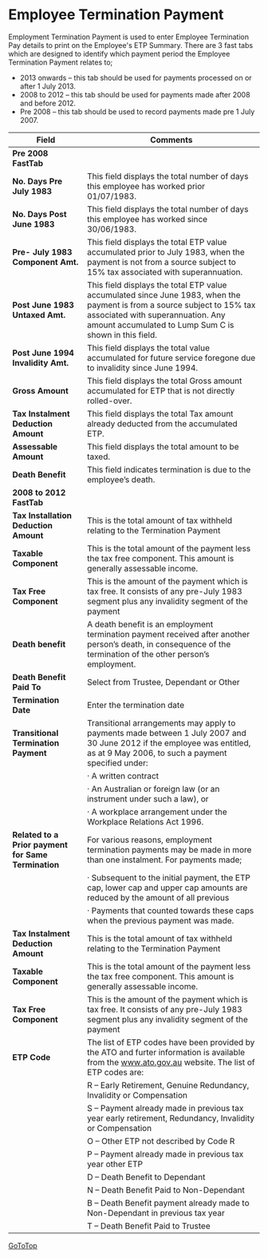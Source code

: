 # Employee Termination Payment

Employment Termination Payment is used to enter Employee Termination Pay details to print on the Employee's ETP Summary.  There are 3 fast tabs which are designed to identify which payment period the Employee Termination Payment relates to;

* 2013 onwards – this tab should be used for payments processed on or after 1 July 2013.
* 2008 to 2012 – this tab should be used for payments made after 2008 and before 2012.
* Pre 2008 – this tab should be used to record payments made pre 1 July 2007. 

|Field|Comments|
|---|---|
|**Pre 2008 FastTab**||
|**No. Days Pre July 1983**|This field displays the total number of days this employee has worked prior 01/07/1983.|
|**No. Days Post June 1983**|This field displays the total number of days this employee has worked since 30/06/1983.|
|**Pre- July 1983 Component Amt.**|This field displays the total ETP value accumulated prior to July 1983, when the payment is not from a source subject to 15% tax associated with superannuation.|
|**Post June 1983 Untaxed Amt.**|This field displays the total ETP value accumulated since June 1983, when the payment is from a source subject to 15% tax associated with superannuation.  Any amount accumulated to Lump Sum C is shown in this field.|
|**Post June 1994 Invalidity Amt.**|This field displays the total value accumulated for future service foregone due to invalidity since June 1994.|
|**Gross Amount**|This field displays the total Gross amount accumulated for ETP that is not directly rolled-over.|
|**Tax Instalment Deduction Amount**|This field displays the total Tax amount already deducted from the accumulated ETP.|
|**Assessable Amount**|This field displays the total amount to be taxed.|
|**Death Benefit**|This field indicates termination is due to the employee’s death.|
|**2008 to 2012 FastTab**|
|**Tax Installation Deduction Amount**|This is the total amount of tax withheld relating to the Termination Payment|
|**Taxable Component**|This is the total amount of the payment less the tax free component. This amount is generally assessable income.|
|**Tax Free Component**|This is the amount of the payment which is tax free. It consists of any pre-July 1983 segment plus any invalidity segment of the payment|
|**Death benefit**|A death benefit is an employment termination payment received after another person’s death, in consequence of the termination of the other person’s employment.|
|**Death Benefit Paid To**|Select from Trustee, Dependant or Other|
|**Termination Date**|Enter the termination date|
|**Transitional Termination Payment**|Transitional arrangements may apply to payments made between 1 July 2007 and 30 June 2012 if the employee was entitled, as at 9 May 2006, to such a payment specified under:|
||·         A written contract|
||·         An Australian or foreign law (or an instrument under such a law), or|
||·         A workplace arrangement under the Workplace Relations Act 1996.|
|**Related to a Prior payment for Same Termination**|For various reasons, employment termination payments may be made in more than one instalment. For payments made;|
||·         Subsequent to the initial payment, the ETP cap, lower cap and upper cap amounts are reduced by the amount of all previous|
||·         Payments that counted towards these caps when the previous payment was made.|
|**Tax Instalment Deduction Amount**|This is the total amount of tax withheld relating to the Termination Payment|
|**Taxable Component**|This is the total amount of the payment less the tax free component. This amount is generally assessable income.|
|**Tax Free Component**|This is the amount of the payment which is tax free. It consists of any pre-July 1983 segment plus any invalidity segment of the payment|
|**ETP Code**| The list of ETP codes have been provided by the ATO and furter information is available from the www.ato.gov.au website. The list of ETP codes are:
||R – Early Retirement, Genuine Redundancy, Invalidity or Compensation|
||S – Payment already made in previous tax year early retirement, Redundancy, Invalidity or Compensation|
||O – Other ETP not described by Code R|
||P – Payment already made in previous tax year other ETP|
||D – Death Benefit to Dependant|
||N – Death Benefit Paid to Non-Dependant|
||B – Death Benefit payment already made to Non-Dependant in previous tax year|
||T – Death Benefit Paid to Trustee|
 

[GoToTop](#employee-termination-payment)
